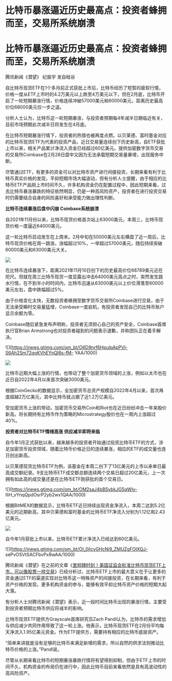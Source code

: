 # 比特币暴涨逼近历史最高点：投资者蜂拥而至，交易所系统崩溃

# 比特币暴涨逼近历史最高点：投资者蜂拥而至，交易所系统崩溃

腾讯新闻《潜望》 纪振宇 发自硅谷

自比特币现货ETF在1个多月前正式获批上市后，比特币经历了短暂的疲软行情，价格一度从ETF上市时的4.2万美元以上跌至4万美元以下，但在2月底，比特币开启了一轮短期暴涨行情，价格连续冲破57000美元和60000美元，距离历史最高价位68000美元仅一步之遥。

分析人士认为，比特币这一轮短期暴涨，与投资者预期每4年减半日期临近有关，目前市场预期此次减半日将发生在4月底。

在比特币短期暴涨行情下，投资者的热情也被再度点燃。以贝莱德、富时基金对应的比特币现货ETF为代表的投资产品，近日交易量连续创下历史新高，自ETF获批上市以来，相关产品累计净流入资金已经超过60亿美元。提供加密数字货币交易的交易所Coinbase在2月28日盘中又因为无法承载短期交易量暴增，出现服务中断。

尽管通过ETF，有更多的资金可以对比特币资产进行间接投资，长期来看有利于比特币真实价格的发现，平抑短期市场大幅波动，但有分析人士提醒，由于相应的比特币ETF产品刚上市时间不久，许多机构资金仍在配置过程中，因此短期来看，过去比特币暴涨暴跌的特征依然明显，仍是一种高风险资产，投资者在进行投资交易时仍需要结合自身的风险喜好和承受能力做出理性判断。

**比特币连续暴涨后盘中闪崩 Coinbase系统崩溃**

自2021年11月份以来，比特币现货价格首次站上63000美元，本周三，比特币现货价格一度逼近64000美元。

这一轮比特币启动发生在上周末。2月中旬在50000美元左右横盘了近一周后，比特币现货价格在周一跳涨，涨幅超过10%，一举超过57000美元，随后持续突破60000美元和63000美元大关。

![](https://inews.gtimg.com/om_bt/O8N6gwdKtC6la_KJL3MGc7dVXTTgVIZmYOhdI4f6WL9DMAA/1000)

在比特币连续暴涨下，距离2021年11月10日创下的历史最高价位68789美元近在咫尺。但就在周三比特币现货一度显露出冲击64000美元高点之时，突然发生跳水行情，在不到半小时时间内，比特币迅速从63000美元以上价位滑落至60000美元左右，盘中跌幅超过5%。

由于价格变化太快，无数投资者蜂拥至数字货币交易所Coinbase进行交易，由于无法承受瞬时交易量猛增，Coinbase一度宕机，有投资者发现自己的比特币账户显示余额为零。

Coinbase随后紧急发布声明称，投资者无须担心自己的资产安全，Coinbase首席执行官Brian
Armstrong也对投资者碰到的问题表示道歉，并称团队正在着手解决。

![](https://inews.gtimg.com/om_bt/O6D9nrf6HpuIpApPVl-S6Ah2Sm72qoKVhEYnQl6s-fM-
YAA/1000)

![](https://inews.gtimg.com/om_bt/OD1_3Ux8cvEiURdYrLDYJES28_Cmxdh84hva2-0aAhS7wAA/1000)

比特币近期大幅上涨的行情，也带动了整个加密货币领域的上涨，例如以太币也在近日自2022年4月以来首次突破3000美元。

根据CoinGecko的数据显示，全加密货币总资产规模自2022年4月以来，首次再度超越2万亿美元，其中比特币就占据了近1.2万亿美元。

受加密货币上涨的带动，加密货币交易所Coin和Riot也在近日纷纷冲击一年来股价新高。将长期持有比特币作为策略的Microstrategy股价也在一周内上涨超过40%。

**投资者对比特币ETF情绪高涨 供应减半即将来临**

自今年1月正式获批以来，越来越多的投资者开始通过投资比特币ETF的方式，涉足加密货币投资领域，随着比特币价格近日的连续暴涨，相应的ETF的成交量也连日创出新高。

以贝莱德现货比特币ETF为例，该基金在本周二创下了13亿美元的上市以来单日最高成交额纪录。9支比特币ETF成交额总额连续两个交易日超过20亿美元，上一次拥有如此高的成交量还是在比特币ETF刚获批的首个交易日。

![](https://inews.gtimg.com/om_bt/OM2saJ4bBSvbkJG5qWIv-
IIiH_vYnqQpdOsrP2yb2wx1QAA/1000)

根据BitMEX的数据显示，比特币ETF近日持续出现资金净流入，本周二达到5.2亿美元的近期新高，其中贝莱德和富时基金的比特币ETF净流入分别为1.12亿和2.43亿美元。

![](https://inews.gtimg.com/om_bt/O5J9E1AorKGpx5N7AltX8K_NWzg7zIKoovgzLKCMfP_DgAA/1000)

自今年1月获批上市以来，比特币ETF累计净流入已经达到60亿美元。

![](https://inews.gtimg.com/om_bt/OI_0jIcyGHcNi9_ZMUZgFOlXQJ-
sePvOSVtSACFbvPx8wAA/1000)

腾讯新闻《潜望》在之前的文章《[里程碑时刻！美国证监会批准比特币现货ETF上市，可以像股票一样交易](https://news.qq.com/rain/a/20240111A00MX900)》已经分析过，比特币ETF上市的最大意义在于让更多的资金通过ETF的渠道实现对比特币这一特殊资产的间接投资，在长期来看，有利于资产价格的发现，更多机构资金的参与，能够有效平抑比特币资产价格的短期大起大落。

有分析人士对腾讯新闻《潜望》表示，近一段时间比特币出现的暴涨行情，主要受到投资者预期比特币供应将减半的影响。

比特币现货ETF提供方Grayscale首席研究员Zach
Pandl认为，比特币的需求增加与供应减少共同作用导致了这一轮上涨。他表示，比特币现货ETF在2月份平均每天净流入1.95亿美元资金。作为ETF提供方，需要持有相应的比特币底层资产。

“简单来讲就是没有足够的比特币来满足新增的需求，所以自然的供求法则推动比特币价格的上涨。”Pandl说。

尽管从长期来看比特币的短期暴涨暴跌行情将有望得到抑制，但由于ETF上市的时间不久，机构资金的布局仍在进行中，因此比特币目前来看依然是具有高波动性的高风险资产。

